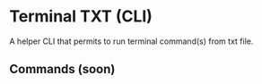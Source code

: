 # Terminal TXT (CLI)

A helper CLI that permits to run terminal command(s) from txt file.

## Commands (soon)